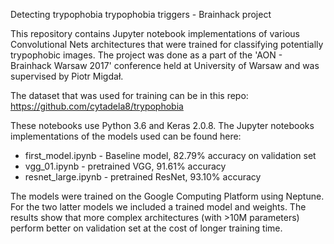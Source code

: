 Detecting trypophobia trypophobia triggers - Brainhack project

This repository contains Jupyter notebook implementations of various Convolutional Nets architectures that were trained for classifying potentially trypophobic images. The project was done as a part of the 'AON - Brainhack Warsaw 2017' conference held at University of Warsaw and was supervised by Piotr Migdał.

The dataset that was used for training can be in this repo: https://github.com/cytadela8/trypophobia

These notebooks use Python 3.6 and Keras 2.0.8. The Jupyter notebooks implementations of the models used can be found here:
- first_model.ipynb - Baseline model, 82.79% accuracy on validation set
- vgg_01.ipynb - pretrained VGG, 91.61% accuracy
- resnet_large.ipynb - pretrained ResNet, 93.10% accuracy

The models were trained on the Google Computing Platform using Neptune. For the two latter models we included a trained model and weights. The results show that more complex architectures (with >10M parameters) perform better on validation set at the cost of longer training time.
